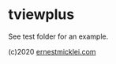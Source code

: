 # tviewplus


See test folder for an example.


(c)2020 <a href="http://ernestmicklei.com">ernestmicklei.com</a>